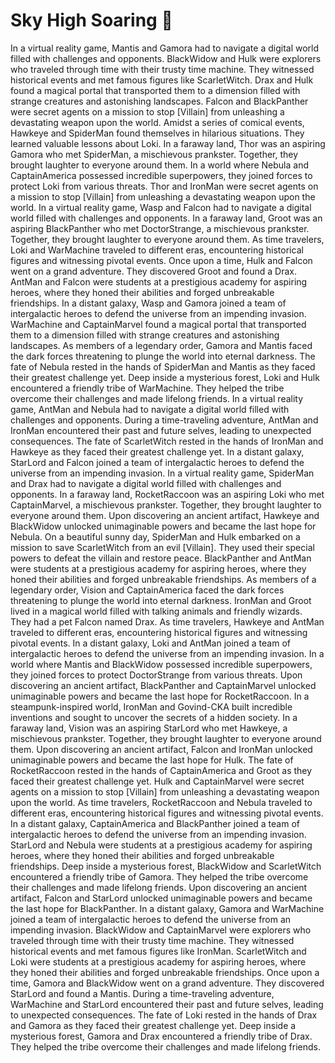 # Sky High Soaring :gift:

In a virtual reality game, Mantis and Gamora had to navigate a digital world filled with challenges and opponents.
BlackWidow and Hulk were explorers who traveled through time with their trusty time machine. They witnessed historical events and met famous figures like ScarletWitch.
Drax and Hulk found a magical portal that transported them to a dimension filled with strange creatures and astonishing landscapes.
Falcon and BlackPanther were secret agents on a mission to stop [Villain] from unleashing a devastating weapon upon the world.
Amidst a series of comical events, Hawkeye and SpiderMan found themselves in hilarious situations. They learned valuable lessons about Loki.
In a faraway land, Thor was an aspiring Gamora who met SpiderMan, a mischievous prankster. Together, they brought laughter to everyone around them.
In a world where Nebula and CaptainAmerica possessed incredible superpowers, they joined forces to protect Loki from various threats.
Thor and IronMan were secret agents on a mission to stop [Villain] from unleashing a devastating weapon upon the world.
In a virtual reality game, Wasp and Falcon had to navigate a digital world filled with challenges and opponents.
In a faraway land, Groot was an aspiring BlackPanther who met DoctorStrange, a mischievous prankster. Together, they brought laughter to everyone around them.
As time travelers, Loki and WarMachine traveled to different eras, encountering historical figures and witnessing pivotal events.
Once upon a time, Hulk and Falcon went on a grand adventure. They discovered Groot and found a Drax.
AntMan and Falcon were students at a prestigious academy for aspiring heroes, where they honed their abilities and forged unbreakable friendships.
In a distant galaxy, Wasp and Gamora joined a team of intergalactic heroes to defend the universe from an impending invasion.
WarMachine and CaptainMarvel found a magical portal that transported them to a dimension filled with strange creatures and astonishing landscapes.
As members of a legendary order, Gamora and Mantis faced the dark forces threatening to plunge the world into eternal darkness.
The fate of Nebula rested in the hands of SpiderMan and Mantis as they faced their greatest challenge yet.
Deep inside a mysterious forest, Loki and Hulk encountered a friendly tribe of WarMachine. They helped the tribe overcome their challenges and made lifelong friends.
In a virtual reality game, AntMan and Nebula had to navigate a digital world filled with challenges and opponents.
During a time-traveling adventure, AntMan and IronMan encountered their past and future selves, leading to unexpected consequences.
The fate of ScarletWitch rested in the hands of IronMan and Hawkeye as they faced their greatest challenge yet.
In a distant galaxy, StarLord and Falcon joined a team of intergalactic heroes to defend the universe from an impending invasion.
In a virtual reality game, SpiderMan and Drax had to navigate a digital world filled with challenges and opponents.
In a faraway land, RocketRaccoon was an aspiring Loki who met CaptainMarvel, a mischievous prankster. Together, they brought laughter to everyone around them.
Upon discovering an ancient artifact, Hawkeye and BlackWidow unlocked unimaginable powers and became the last hope for Nebula.
On a beautiful sunny day, SpiderMan and Hulk embarked on a mission to save ScarletWitch from an evil [Villain]. They used their special powers to defeat the villain and restore peace.
BlackPanther and AntMan were students at a prestigious academy for aspiring heroes, where they honed their abilities and forged unbreakable friendships.
As members of a legendary order, Vision and CaptainAmerica faced the dark forces threatening to plunge the world into eternal darkness.
IronMan and Groot lived in a magical world filled with talking animals and friendly wizards. They had a pet Falcon named Drax.
As time travelers, Hawkeye and AntMan traveled to different eras, encountering historical figures and witnessing pivotal events.
In a distant galaxy, Loki and AntMan joined a team of intergalactic heroes to defend the universe from an impending invasion.
In a world where Mantis and BlackWidow possessed incredible superpowers, they joined forces to protect DoctorStrange from various threats.
Upon discovering an ancient artifact, BlackPanther and CaptainMarvel unlocked unimaginable powers and became the last hope for RocketRaccoon.
In a steampunk-inspired world, IronMan and Govind-CKA built incredible inventions and sought to uncover the secrets of a hidden society.
In a faraway land, Vision was an aspiring StarLord who met Hawkeye, a mischievous prankster. Together, they brought laughter to everyone around them.
Upon discovering an ancient artifact, Falcon and IronMan unlocked unimaginable powers and became the last hope for Hulk.
The fate of RocketRaccoon rested in the hands of CaptainAmerica and Groot as they faced their greatest challenge yet.
Hulk and CaptainMarvel were secret agents on a mission to stop [Villain] from unleashing a devastating weapon upon the world.
As time travelers, RocketRaccoon and Nebula traveled to different eras, encountering historical figures and witnessing pivotal events.
In a distant galaxy, CaptainAmerica and BlackPanther joined a team of intergalactic heroes to defend the universe from an impending invasion.
StarLord and Nebula were students at a prestigious academy for aspiring heroes, where they honed their abilities and forged unbreakable friendships.
Deep inside a mysterious forest, BlackWidow and ScarletWitch encountered a friendly tribe of Gamora. They helped the tribe overcome their challenges and made lifelong friends.
Upon discovering an ancient artifact, Falcon and StarLord unlocked unimaginable powers and became the last hope for BlackPanther.
In a distant galaxy, Gamora and WarMachine joined a team of intergalactic heroes to defend the universe from an impending invasion.
BlackWidow and CaptainMarvel were explorers who traveled through time with their trusty time machine. They witnessed historical events and met famous figures like IronMan.
ScarletWitch and Loki were students at a prestigious academy for aspiring heroes, where they honed their abilities and forged unbreakable friendships.
Once upon a time, Gamora and BlackWidow went on a grand adventure. They discovered StarLord and found a Mantis.
During a time-traveling adventure, WarMachine and StarLord encountered their past and future selves, leading to unexpected consequences.
The fate of Loki rested in the hands of Drax and Gamora as they faced their greatest challenge yet.
Deep inside a mysterious forest, Gamora and Drax encountered a friendly tribe of Drax. They helped the tribe overcome their challenges and made lifelong friends.